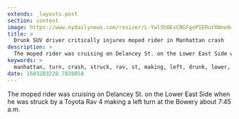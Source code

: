 ```yaml
--- 
extends: _layouts.post 
section: content 
image: https://www.nydailynews.com/resizer/L-Ywl5h0EsCNGFgoPIERuYXWne0=/1200x0/top/cloudfront-us-east-1.images.arcpublishing.com/tronc/RTIW3QKXHBCZDHKNE22HRDWS4I.jpg 
title: > 
  Drunk SUV driver critically injures moped rider in Manhattan crash 
description: > 
  The moped rider was cruising on Delancey St. on the Lower East Side when he was struck by a Toyota Rav 4 making a left turn at the Bowery about 7:45 a.m. 
keywords: > 
  manhattan, turn, crash, struck, rav, st, making, left, drunk, lower, injures, toyota, rider, driver, critically, moped, suv 
date: 1603283228.7838058 
--- 
```

<div><p class="stop-here"> The moped rider was cruising on Delancey St. on the Lower East Side when he was struck by a Toyota Rav 4 making a left turn at the Bowery about 7:45 a.m.</p> </div>